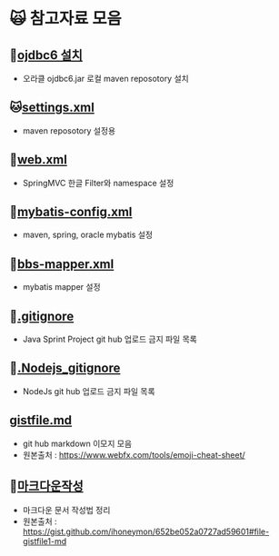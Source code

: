 # :scream_cat: 참고자료 모음

## :dog:[ojdbc6 설치](https://github.com/callor/Reference/blob/master/Setting/%EC%98%A4%EB%9D%BC%ED%81%B4Maven%EC%84%A4%EC%B9%98.md)
* 오라클 ojdbc6.jar 로컬 maven reposotory 설치


## :cat:[settings.xml](https://github.com/callor/Reference/blob/master/settings.xml)
* maven reposotory 설정용

## :hamster:[web.xml](https://github.com/callor/Reference/blob/master/web.xml)
* SpringMVC 한글 Filter와 namespace 설정

## :dolphin:[mybatis-config.xml](https://github.com/callor/Reference/blob/master/mybatis-config.xml)
* maven, spring, oracle mybatis 설정

## :ox:[bbs-mapper.xml](https://github.com/callor/Reference/blob/master/bbs-mapper.xml)
* mybatis mapper 설정

## :blowfish:[.gitignore](https://github.com/callor/Reference/blob/master/.gitignore)
* Java Sprint Project git hub 업로드 금지 파일 목록

## :dromedary_camel:[.Nodejs_gitignore](https://github.com/callor/Reference/blob/master/.Nodejs_gitignore)
* NodeJs git hub 업로드 금지 파일 목록


## [gistfile.md](https://github.com/callor/Reference/blob/master/%EC%83%98%ED%94%8C%EB%8D%B0%EC%9D%B4%ED%84%B0/gistfile.md) 
* git hub markdown 이모지 모음
* 원본출처 : https://www.webfx.com/tools/emoji-cheat-sheet/

## :baby_chick:[마크다운작성](https://github.com/callor/Reference/blob/master/%EC%83%98%ED%94%8C%EB%8D%B0%EC%9D%B4%ED%84%B0/%5B%EA%B3%B5%ED%86%B5%5D%20%EB%A7%88%ED%81%AC%EB%8B%A4%EC%9A%B4%20markdown%20%EC%9E%91%EC%84%B1%EB%B2%95.md)
* 마크다운 문서 작성법 정리
* 원본출처 : https://gist.github.com/ihoneymon/652be052a0727ad59601#file-gistfile1-md
